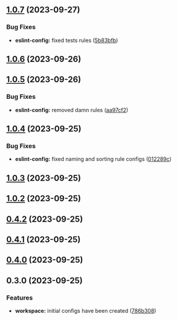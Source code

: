 

## [1.0.7](https://github.com/Yurchishin/anylint/compare/eslint-config-v1.0.6...eslint-config-v1.0.7) (2023-09-27)


### Bug Fixes

* **eslint-config:** fixed tests rules ([5b83bfb](https://github.com/Yurchishin/anylint/commit/5b83bfb551e2d4eeaa76ebb53fff01ad37351409))

## [1.0.6](https://github.com/Yurchishin/anylint/compare/eslint-config-v1.0.5...eslint-config-v1.0.6) (2023-09-26)

## [1.0.5](https://github.com/Yurchishin/anylint/compare/eslint-config-v1.0.4...eslint-config-v1.0.5) (2023-09-26)

### Bug Fixes

- **eslint-config:** removed damn rules ([aa97cf2](https://github.com/Yurchishin/anylint/commit/aa97cf254a9f3ba2c31ed484064dca518969e9da))

## [1.0.4](https://github.com/Yurchishin/anylint/compare/eslint-config-v1.0.3...eslint-config-v1.0.4) (2023-09-25)

### Bug Fixes

- **eslint-config:** fixed naming and sorting rule configs ([012289c](https://github.com/Yurchishin/anylint/commit/012289c25052563f448e4aa91b593776c38f1661))

## [1.0.3](https://github.com/Yurchishin/anylint/compare/eslint-config-v1.0.2...eslint-config-v1.0.3) (2023-09-25)

## [1.0.2](https://github.com/Yurchishin/anylint/compare/eslint-config-v0.4.2...eslint-config-v1.0.2) (2023-09-25)

## [0.4.2](https://github.com/Yurchishin/anylint/compare/eslint-config-v0.4.1...eslint-config-v0.4.2) (2023-09-25)

## [0.4.1](https://github.com/Yurchishin/anylint/compare/eslint-config-v0.4.0...eslint-config-v0.4.1) (2023-09-25)

## [0.4.0](https://github.com/Yurchishin/anylint/compare/eslint-config-v0.3.1...eslint-config-v0.4.0) (2023-09-25)

## 0.3.0 (2023-09-25)

### Features

- **workspace:** initial configs have been created ([786b308](https://github.com/Yurchishin/anylint/commit/4cb568a744e417a749644a8df5be243db2a9861f))